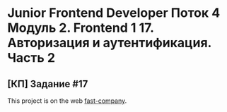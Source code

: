 # Junior Frontend Developer Поток 4 Модуль 2. Frontend 1 17. Авторизация и аутентификация. Часть 2

## [КП] Задание #17

This project is on the web [fast-company](http://fast-company.stael.ru/).
